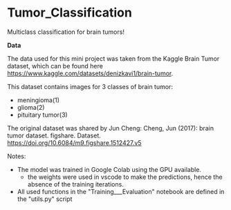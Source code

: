 # Tumor_Classification

Multiclass classification for brain tumors!

**Data**

The data used for this mini project was taken from the Kaggle Brain Tumor dataset, which can be found here https://www.kaggle.com/datasets/denizkavi1/brain-tumor.

This dataset contains images for 3 classes of brain tumor:

* meningioma(1)
* glioma(2)
* pituitary tumor(3)

The original dataset was shared by Jun Cheng: Cheng, Jun (2017): brain tumor dataset. figshare. Dataset. https://doi.org/10.6084/m9.figshare.1512427.v5


Notes:
* The model was trained in Google Colab using the GPU available.
  * the weights were used in vscode to make the predictions, hence the absence of the training iterations.
* All used functions in the "Training___Evaluation" notebook are defined in the "utils.py" script

